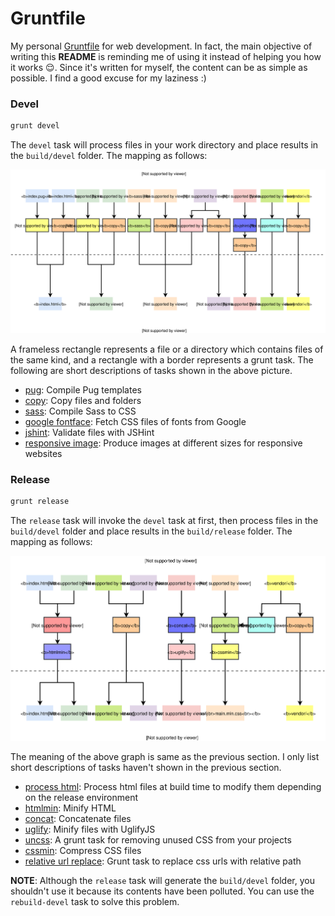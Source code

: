 # Gruntfile

My personal [Gruntfile][] for web development. In fact, the main objective of writing this **README** is reminding me of using it instead of helping you how it works :relieved:. Since it's written for myself, the content can be as simple as possible. I find a good excuse for my laziness :)

### Devel

```bash
grunt devel
```

The `devel` task will process files in your work directory and place results in the `build/devel` folder. The mapping as follows:

![Devel](readme/devel.svg)

A frameless rectangle represents a file or a directory which contains files of the same kind, and a rectangle with a border represents a grunt task. The following are short descriptions of tasks shown in the above picture.

- [pug](https://github.com/gruntjs/grunt-contrib-pug): Compile Pug templates
- [copy](https://github.com/gruntjs/grunt-contrib-copy): Copy files and folders
- [sass](https://github.com/gruntjs/grunt-contrib-sass): Compile Sass to CSS
- [google fontface](https://github.com/blinklv/grunt-google-fontface): Fetch CSS files of fonts from Google
- [jshint](https://github.com/gruntjs/grunt-contrib-jshint): Validate files with JSHint
- [responsive image](https://github.com/andismith/grunt-responsive-images): Produce images at different sizes for responsive websites

### Release

```bash
grunt release
```

The `release` task will invoke the `devel` task at first, then process files in the `build/devel` folder and place results in the `build/release` folder. The mapping as follows:

![Release](readme/release.svg)

The meaning of the above graph is same as the previous section. I only list short descriptions of tasks haven't shown in the previous section.

- [process html](https://github.com/dciccale/grunt-processhtml): Process html files at build time to modify them depending on the release environment
- [htmlmin](https://github.com/gruntjs/grunt-contrib-htmlmin): Minify HTML
- [concat](https://github.com/gruntjs/grunt-contrib-concat): Concatenate files
- [uglify](https://github.com/gruntjs/grunt-contrib-uglify): Minify files with UglifyJS
- [uncss](https://github.com/uncss/grunt-uncss): A grunt task for removing unused CSS from your projects
- [cssmin](https://github.com/gruntjs/grunt-contrib-cssmin): Compress CSS files
- [relative url replace](https://github.com/gbouthenot/grunt-css-relative-url-replace): Grunt task to replace css urls with relative path

**NOTE**: Although the `release` task will generate the `build/devel` folder, you shouldn't use it because its contents have been polluted. You can use the `rebuild-devel` task to solve this problem.

[Gruntfile]: https://gruntjs.com/sample-gruntfile
